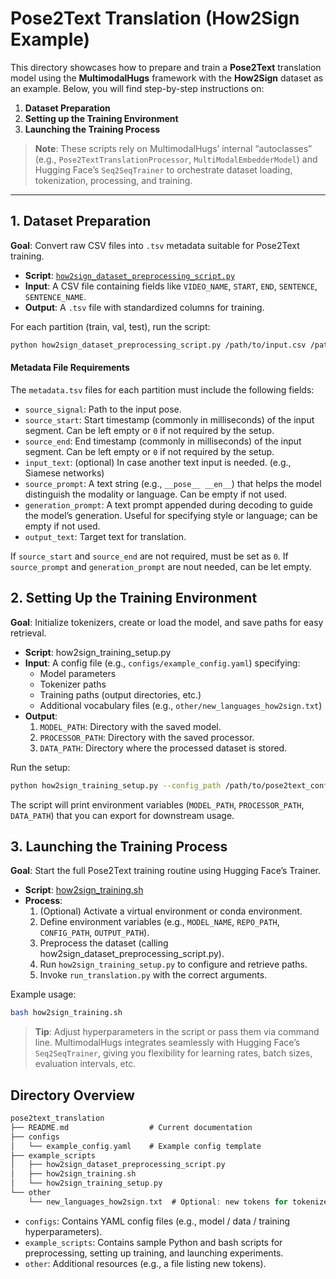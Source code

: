 # Pose2Text Translation (How2Sign Example)

This directory showcases how to prepare and train a **Pose2Text** translation model using the **MultimodalHugs** framework with the **How2Sign** dataset as an example. Below, you will find step-by-step instructions on:

1. **Dataset Preparation**  
2. **Setting up the Training Environment**  
3. **Launching the Training Process**

> **Note**: These scripts rely on MultimodalHugs’ internal “autoclasses” (e.g., `Pose2TextTranslationProcessor`, `MultiModalEmbedderModel`) and Hugging Face’s `Seq2SeqTrainer` to orchestrate dataset loading, tokenization, processing, and training.

---

## 1. Dataset Preparation

**Goal**: Convert raw CSV files into `.tsv` metadata suitable for Pose2Text training.

- **Script**: [`how2sign_dataset_preprocessing_script.py`](./example_scripts/how2sign_dataset_preprocessing_script.py)  
- **Input**: A CSV file containing fields like `VIDEO_NAME`, `START`, `END`, `SENTENCE`, `SENTENCE_NAME`.  
- **Output**: A `.tsv` file with standardized columns for training.

For each partition (train, val, test), run the script:
```bash
python how2sign_dataset_preprocessing_script.py /path/to/input.csv /path/to/output.tsv
```
#### Metadata File Requirements

The `metadata.tsv` files for each partition must include the following fields:

- `source_signal`: Path to the input pose.
- `source_start`: Start timestamp (commonly in milliseconds) of the input segment. Can be left empty or `0` if not required by the setup.
- `source_end`: End timestamp (commonly in milliseconds) of the input segment. Can be left empty or `0` if not required by the setup.
- `input_text`: (optional) In case another text input is needed. (e.g., Siamese networks)
- `source_prompt`: A text string (e.g., `__pose__ __en__`) that helps the model distinguish the modality or language. Can be empty if not used.
- `generation_prompt`: A text prompt appended during decoding to guide the model’s generation. Useful for specifying style or language; can be empty if not used.
- `output_text`: Target text for translation.
  
If `source_start` and `source_end` are not required, must be set as `0`. If `source_prompt` and `generation_prompt` are nout needed, can be let empty.

## 2. Setting Up the Training Environment

**Goal**: Initialize tokenizers, create or load the model, and save paths for easy retrieval.

- **Script**: how2sign_training_setup.py
- **Input**: A config file (e.g., `configs/example_config.yaml`) specifying:
  - Model parameters
  - Tokenizer paths
  - Training paths (output directories, etc.)
  - Additional vocabulary files (e.g., `other/new_languages_how2sign.txt`)
- **Output**:
  1. `MODEL_PATH`: Directory with the saved model.
  2. `PROCESSOR_PATH`: Directory with the saved processor.
  3. `DATA_PATH`: Directory where the processed dataset is stored.
   
Run the setup:

```bash
python how2sign_training_setup.py --config_path /path/to/pose2text_config.yaml
```
The script will print environment variables (`MODEL_PATH`, `PROCESSOR_PATH`, `DATA_PATH`) that you can export for downstream usage.



## 3. Launching the Training Process
**Goal**: Start the full Pose2Text training routine using Hugging Face’s Trainer.

- **Script**: [how2sign_training.sh](https://github.com/GerrySant/multimodalhugs/blob/master/examples/multimodal_translation/pose2text_translation/example_scripts/how2sign_training_setup.py)
- **Process**:
  1. (Optional) Activate a virtual environment or conda environment.
  2. Define environment variables (e.g., `MODEL_NAME`, `REPO_PATH`, `CONFIG_PATH`, `OUTPUT_PATH`).
  3. Preprocess the dataset (calling how2sign_dataset_preprocessing_script.py).
  4. Run `how2sign_training_setup.py` to configure and retrieve paths.
  5. Invoke `run_translation.py` with the correct arguments.


Example usage:

```bash
bash how2sign_training.sh
```
>**Tip**: Adjust hyperparameters in the script or pass them via command line. MultimodalHugs integrates seamlessly with Hugging Face’s `Seq2SeqTrainer`, giving you flexibility for learning rates, batch sizes, evaluation intervals, etc.

## Directory Overview
```kotlin
pose2text_translation
├── README.md                  # Current documentation
├── configs
│   └── example_config.yaml    # Example config template
├── example_scripts
│   ├── how2sign_dataset_preprocessing_script.py
│   ├── how2sign_training.sh
│   └── how2sign_training_setup.py
└── other
    └── new_languages_how2sign.txt  # Optional: new tokens for tokenizer
```
- `configs`: Contains YAML config files (e.g., model / data / training hyperparameters).
- `example_scripts`: Contains sample Python and bash scripts for preprocessing, setting up training, and launching experiments.
- `other`: Additional resources (e.g., a file listing new tokens).
